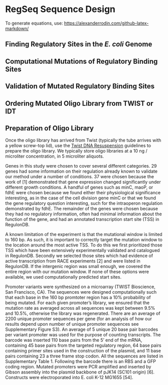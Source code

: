 # RegSeq Sequence Design

To generate equations, use: https://alexanderrodin.com/github-latex-markdown/

## Finding Regulatory Sites in the _E. coli_ Genome

## Computational Mutations of Regulatory Binding Sites

## Validation of Mutated Regulatory Binding Sites

## Ordering Mutated Oligo Library from TWIST or IDT

## Preparation of Oligo Library
Once the oligo library has arrived from Twist (typically the tube arrives with a yellow screw-top lid), use the [Twist DNA Resuspension](https://www.twistbioscience.com/resources/twist-dna-resuspension-guidelines) guidelines to prepare the oligo library. We typically store oligo libraries at a 10 ng / microliter concentration, in 5 microliter aliquots. 

Genes in this study were chosen to cover several different categories. 29 genes had some information on their regulation already known to validate our method under a number of conditions. 37
were chosen because the work of [1] demonstrated that gene expression changed significantly
under different growth conditions. A handful of genes such as minC, maoP, or fdhE were chosen
because we found either their physiological significance interesting, as in the case of the cell
division gene minC or that we found the gene regulatory question interesting, such for the intraoperon regulation demonstrated by fdhE. The remainder of the genes were chosen because they
had no regulatory information, often had minimal information about the function of the gene,
and had an annotated transcription start site (TSS) in RegulonDB.

A known limitation of the experiment is that the mutational window is limited to 160 bp. As
such, it is important to correctly target the mutation window to the location around the most
active TSS. To do this we first prioritized those TSS which have been extensively experimentally
validated and catalogued in RegulonDB. Secondly we selected those sites which had evidence of
active transcription from RACE experiments [2] and were listed in RegulonDB. If the intergenic
region was small enough, we covered the entire region with our mutation window. If none of
these options were available, we used computationally predicted start sites.



Promoter variants were synthesized on a microarray (TWIST Bioscience, San Francisco, CA). The
sequences were designed computationally such that each base in the 160 bp promtoter region
has a 10% probability of being mutated. For each given promoter’s library, we ensured that the
mutation rate as averaged across all sequences was kept between 9.5% and 10.5%, otherwise
the library was regenerated. There are an average of 2200 unique promoter sequences per gene
(for an analysis of how our results depend upon number of unique promoter sequences see
Supplementary Figure S3). An average of 5 unique 20 base pair barcodes per variant promoter
was used for the purpose of counting transcripts. The barcode was inserted 110 base pairs from
the 5’ end of the mRNA, containing 45 base pairs from the targeted regulatory region, 64 base
pairs containing primer sites used in the construction of the plasmid, and 11 base pairs containing
23
a three frame stop codon. All the sequences are listed in Supplementary Table 1. Following the
barcode there is an RBS and a GFP coding region. Mutated promoters were PCR amplified and
inserted by Gibson assembly into the plasmid backbone of pJK14 (SC101 origin) [6]. Constructs
were electroporated into E. coli K-12 MG1655 [54].
